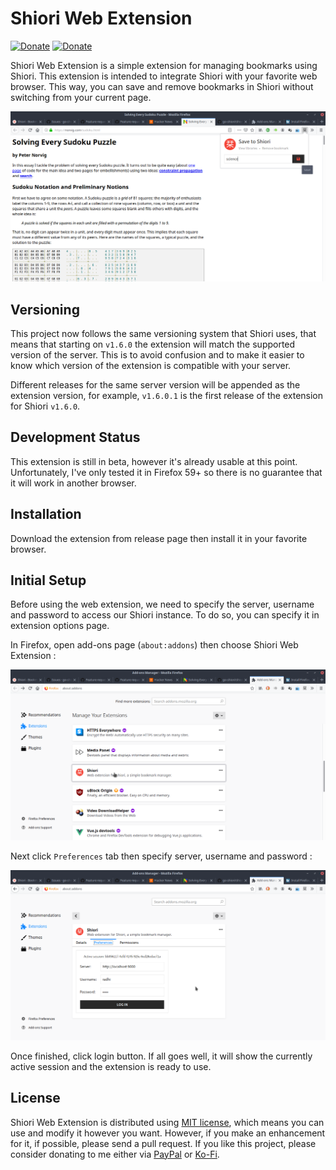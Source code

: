 # Shiori Web Extension

[![Donate](https://img.shields.io/badge/donate-PayPal-green.svg)](https://www.paypal.me/RadhiFadlillah)
[![Donate](https://img.shields.io/badge/donate-Ko--fi-brightgreen)](https://ko-fi.com/radhifadlillah)

Shiori Web Extension is a simple extension for managing bookmarks using Shiori. This extension is intended to integrate Shiori with your favorite web browser. This way, you can save and remove bookmarks in Shiori without switching from your current page.

![Screenshot](https://raw.githubusercontent.com/go-shiori/shiori-web-ext/master/docs/screenshot.png)

## Versioning

This project now follows the same versioning system that Shiori uses, that means that starting on `v1.6.0` the extension will match the supported version of the server. This is to avoid confusion and to make it easier to know which version of the extension is compatible with your server.

Different releases for the same server version will be appended as the extension version, for example, `v1.6.0.1` is the first release of the extension for Shiori `v1.6.0`.

## Development Status

This extension is still in beta, however it's already usable at this point. Unfortunately, I've only tested it in Firefox 59+ so there is no guarantee that it will work in another browser.

## Installation

Download the extension from release page then install it in your favorite browser.

## Initial Setup

Before using the web extension, we need to specify the server, username and password to access our Shiori instance. To do so, you can specify it in extension options page.

In Firefox, open add-ons page (`about:addons`) then choose Shiori Web Extension :

![Options page](https://raw.githubusercontent.com/go-shiori/shiori-web-ext/master/docs/options-1.png)

Next click `Preferences` tab then specify server, username and password :

![Options page, preferences tab](https://raw.githubusercontent.com/go-shiori/shiori-web-ext/master/docs/options-2.png)

Once finished, click login button. If all goes well, it will show the currently active session and the extension is ready to use.

## License

Shiori Web Extension is distributed using [MIT license](https://choosealicense.com/licenses/mit/), which means you can use and modify it however you want. However, if you make an enhancement for it, if possible, please send a pull request. If you like this project, please consider donating to me either via [PayPal](https://www.paypal.me/RadhiFadlillah) or [Ko-Fi](https://ko-fi.com/radhifadlillah).

